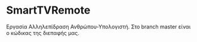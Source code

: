 # SmartTVRemote

Εργασία Αλληλεπίδραση Ανθρώπου-Υπολογιστή. Στο branch master είναι ο κώδικας της διεπαφής μας.
